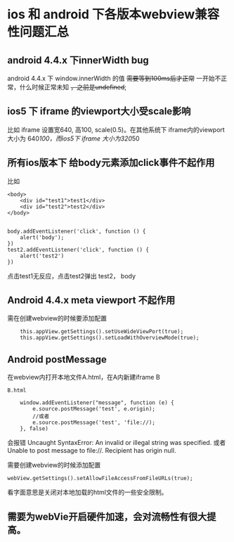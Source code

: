 # ios 和 android 下各版本webview兼容性问题汇总

## android 4.4.x 下innerWidth bug

android 4.4.x 下 window.innerWidth 的值 ~~需要等到100ms后才正常~~ 一开始不正常，什么时候正常未知 ~~，之前是undefined~~;

## ios5 下 iframe 的viewport大小受scale影响

比如 iframe 设置宽640, 高100, scale(0.5)。在其他系统下 iframe内的viewport大小为 640*100，而ios5下 iframe 大小为320*50

## 所有ios版本下 给body元素添加click事件不起作用

比如
    
    <body>
        <div id="test1">test1</div>
        <div id="test2">test2</div>
    </body>
    
    
    body.addEventListener('click', function () {
        alert('body');
    })
    test2.addEventListener('click', function () {
        alert('test2')
    })
    
    
点击test1无反应，点击test2弹出 test2， body

## Android 4.4.x meta viewport 不起作用

需在创建webview的时候要添加配置
    
        this.appView.getSettings().setUseWideViewPort(true);
        this.appView.getSettings().setLoadWithOverviewMode(true);
        
## Android postMessage

在webview内打开本地文件A.html，在A内新建iframe  B

    B.html
    
        window.addEventListener("message", function (e) {
            e.source.postMessage('test', e.origin);
            //或者
            e.source.postMessage('test', 'file://);
        }, false)
        
会报错 
Uncaught SyntaxError: An invalid or illegal string was specified. 
或者
Unable to post message to file://. Recipient has origin null.

需要创建webview的时候添加配置

    webView.getSettings().setAllowFileAccessFromFileURLs(true);
    
看字面意思是关闭对本地加载的html文件的一些安全限制。

## 需要为webVie开启硬件加速，会对流畅性有很大提高。
